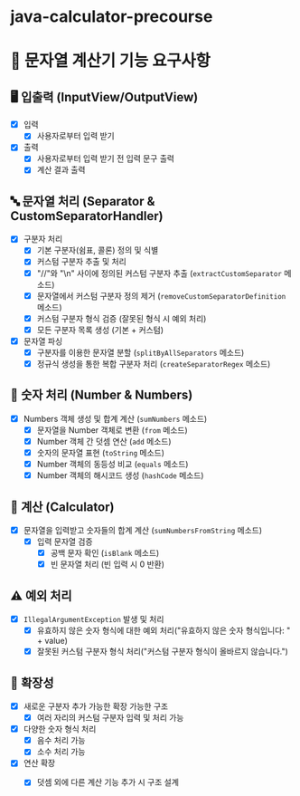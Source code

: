 # java-calculator-precourse

# 🧮 문자열 계산기 기능 요구사항


## 🖥️ 입출력 (InputView/OutputView)
- [x] 입력
    - [x] 사용자로부터 입력 받기
- [x] 출력
    - [x] 사용자로부터 입력 받기 전 입력 문구 출력
    - [x] 계산 결과 출력

## 🔤 문자열 처리 (Separator & CustomSeparatorHandler)

- [x] 구분자 처리
    - [x] 기본 구분자(쉼표, 콜론) 정의 및 식별
    - [x] 커스텀 구분자 추출 및 처리
    - [x] "//"와 "\n" 사이에 정의된 커스텀 구분자 추출 (`extractCustomSeparator` 메소드)
    - [x] 문자열에서 커스텀 구분자 정의 제거 (`removeCustomSeparatorDefinition` 메소드)
    - [x] 커스텀 구분자 형식 검증 (잘못된 형식 시 예외 처리)
    - [x] 모든 구분자 목록 생성 (기본 + 커스텀)
- [x] 문자열 파싱
    - [x] 구분자를 이용한 문자열 분할 (`splitByAllSeparators` 메소드)
    - [x] 정규식 생성을 통한 복합 구분자 처리 (`createSeparatorRegex` 메소드)

## 🔢 숫자 처리 (Number & Numbers)
- [x] Numbers 객체 생성 및 합계 계산 (`sumNumbers` 메소드)
	- [x] 문자열을 Number 객체로 변환 (`from` 메소드)
	- [x] Number 객체 간 덧셈 연산 (`add` 메소드)
	- [x] 숫자의 문자열 표현 (`toString` 메소드)
	- [x] Number 객체의 동등성 비교 (`equals` 메소드)
	- [x] Number 객체의 해시코드 생성 (`hashCode` 메소드)

## 🧮 계산 (Calculator)
- [x] 문자열을 입력받고 숫자들의 합계 계산 (`sumNumbersFromString` 메소드)
	- [x] 입력 문자열 검증
	    - [x] 공백 문자 확인 (`isBlank` 메소드)
	    - [x] 빈 문자열 처리 (빈 입력 시 0 반환)
## ⚠️ 예외 처리
- [x] `IllegalArgumentException` 발생 및 처리
    - [x] 유효하지 않은 숫자 형식에 대한 예외 처리("유효하지 않은 숫자 형식입니다: " + value)
    - [x] 잘못된 커스텀 구분자 형식 처리("커스텀 구분자 형식이 올바르지 않습니다.")

## 🚀 확장성
- [x] 새로운 구분자 추가 가능한 확장 가능한 구조
    - [x] 여러 자리의 커스텀 구분자 입력 및 처리 가능
- [x] 다양한 숫자 형식 처리
    - [x] 음수 처리 가능
    - [x] 소수 처리 가능
- [x] 연산 확장
    - [x] 덧셈 외에 다른 계산 기능 추가 시 구조 설계

